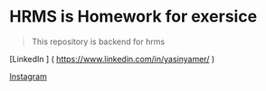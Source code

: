 # HRMS is Homework for exersice

> This repository is backend for hrms

[LinkedIn ] ( https://www.linkedin.com/in/yasinyamer/ )

[Instagram](https://www.instagram.com/developeryasinn/)

